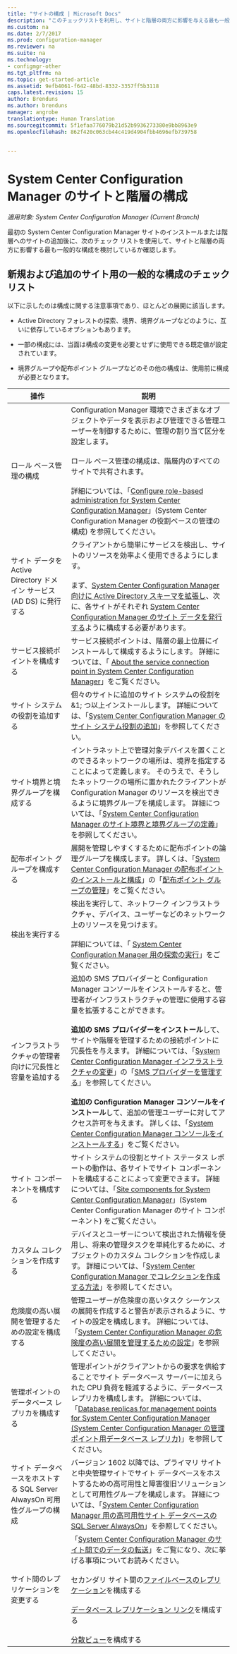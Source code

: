 ```yaml
---
title: "サイトの構成 | Microsoft Docs"
description: "このチェックリストを利用し、サイトと階層の両方に影響を与える最も一般的な構成を考慮してください。"
ms.custom: na
ms.date: 2/7/2017
ms.prod: configuration-manager
ms.reviewer: na
ms.suite: na
ms.technology:
- configmgr-other
ms.tgt_pltfrm: na
ms.topic: get-started-article
ms.assetid: 9efb4061-f642-48bd-8332-3357ff5b3118
caps.latest.revision: 15
author: Brenduns
ms.author: brenduns
manager: angrobe
translationtype: Human Translation
ms.sourcegitcommit: 5f1efaa776079b21d52b9936273380e9bb8963e9
ms.openlocfilehash: 862f420c063cb44c419d4904fbb4696efb739758


---
```

# <a name="configure-sites-and-hierarchies-for-system-center-configuration-manager"></a>System Center Configuration Manager のサイトと階層の構成

*適用対象: System Center Configuration Manager (Current Branch)*

最初の System Center Configuration Manager サイトのインストールまたは階層へのサイトの追加後に、次のチェック リストを使用して、サイトと階層の両方に影響する最も一般的な構成を検討しているか確認します。  

## <a name="checklist-of-common-configurations-for-new-and-additional-sites"></a>新規および追加のサイト用の一般的な構成のチェック リスト  
以下に示したのは構成に関する注意事項であり、ほとんどの展開に該当します。

-   Active Directory フォレストの探索、境界、境界グループなどのように、互いに依存しているオプションもあります。  

-   一部の構成には、当面は構成の変更を必要とせずに使用できる既定値が設定されています。  

-   境界グループや配布ポイント グループなどのその他の構成は、使用前に構成が必要となります。  

|操作|説明|  
|------------|-------------|  
|ロール ベース管理の構成|Configuration Manager 環境でさまざまなオブジェクトやデータを表示および管理できる管理ユーザーを制御するために、管理の割り当て区分を設定します。<br /><br /> ロール ベース管理の構成は、階層内のすべてのサイトで共有されます。   <br/><br/>詳細については、「[Configure role-based administration for System Center Configuration Manager](../../../../core/servers/deploy/configure/configure-role-based-administration.md)」(System Center Configuration Manager の役割ベースの管理の構成) を参照してください。|  
|サイト データを Active Directory ドメイン サービス (AD DS) に発行する|クライアントから簡単にサービスを検出し、サイトのリソースを効率よく使用できるようにします。<br /><br /> まず、[System Center Configuration Manager 向けに Active Directory スキーマを拡張し](../../../../core/plan-design/network/extend-the-active-directory-schema.md)、次に、各サイトがそれぞれ [System Center Configuration Manager のサイト データを発行する](../../../../core/servers/deploy/configure/publish-site-data.md)ように構成する必要があります。|  
|サービス接続ポイントを構成する|サービス接続ポイントは、階層の最上位層にインストールして構成するようにします。 詳細については、「 [About the service connection point in System Center Configuration Manager](../../../../core/servers/deploy/configure/about-the-service-connection-point.md)」をご覧ください。|  
|サイト システムの役割を追加する|個々のサイトに追加のサイト システムの役割を&1; つ以上インストールします。  詳細については、「[System Center Configuration Manager のサイト システム役割の追加](../../../../core/servers/deploy/configure/add-site-system-roles.md)」を参照してください。|  
|サイト境界と境界グループを構成する|イントラネット上で管理対象デバイスを置くことのできるネットワークの場所は、境界を指定することによって定義します。 そのうえで、そうしたネットワークの場所に置かれたクライアントが Configuration Manager のリソースを検出できるように境界グループを構成します。 詳細については、「[System Center Configuration Manager のサイト境界と境界グループの定義](../../../../core/servers/deploy/configure/define-site-boundaries-and-boundary-groups.md)」を参照してください。|  
|配布ポイント グループを構成する|展開を管理しやすくするために配布ポイントの論理グループを構成します。 詳しくは、「[System Center Configuration Manager の配布ポイントのインストールと構成](../../../../core/servers/deploy/configure/install-and-configure-distribution-points.md)」の「[配布ポイント グループの管理](../../../../core/servers/deploy/configure/install-and-configure-distribution-points.md#bkmk_manage)」をご覧ください。|  
|検出を実行する|検出を実行して、ネットワーク インフラストラクチャ、デバイス、ユーザーなどのネットワーク上のリソースを見つけます。<br /><br /> 詳細については、「 [System Center Configuration Manager 用の探索の実行](../../../../core/servers/deploy/configure/run-discovery.md)」をご覧ください。|  
|インフラストラクチャの管理者向けに冗長性と容量を追加する|追加の SMS プロバイダーと Configuration Manager コンソールをインストールすると、管理者がインフラストラクチャの管理に使用する容量を拡張することができます。<br /><br /> **追加の SMS プロバイダーをインストール**して、サイトや階層を管理するための接続ポイントに冗長性を与えます。 詳細については、「[System Center Configuration Manager インフラストラクチャの変更](../../../../core/servers/manage/modify-your-infrastructure.md)」の「[SMS プロバイダーを管理する](../../../../core/servers/manage/modify-your-infrastructure.md#BKMK_ManageSMSprovider)」を参照してください。<br /><br /> **追加の Configuration Manager コンソールをインストール**して、追加の管理ユーザーに対してアクセス許可を与えます。 詳しくは、「[System Center Configuration Manager コンソールをインストールする](../../../../core/servers/deploy/install/install-consoles.md)」をご覧ください。|  
|サイト コンポーネントを構成する|サイト システムの役割とサイト ステータス レポートの動作は、各サイトでサイト コンポーネントを構成することによって変更できます。 詳細については、「[Site components for System Center Configuration Manager](../../../../core/servers/deploy/configure/site-components.md)」(System Center Configuration Manager のサイト コンポーネント) をご覧ください。|  
|カスタム コレクションを作成する|デバイスとユーザーについて検出された情報を使用し、将来の管理タスクを単純化するために、オブジェクトのカスタム コレクションを作成します。 詳細については、「[System Center Configuration Manager でコレクションを作成する方法](../../../../core/clients/manage/collections/create-collections.md)」を参照してください。|  
|危険度の高い展開を管理するための設定を構成する|管理ユーザーが危険度の高いタスク シーケンスの展開を作成すると警告が表示されるように、サイトの設定を構成します。  詳細については、「[System Center Configuration Manager の危険度の高い展開を管理するための設定](../../../../protect/understand/settings-to-manage-high-risk-deployments.md)」を参照してください。|  
|管理ポイントのデータベース レプリカを構成する|管理ポイントがクライアントからの要求を供給することでサイト データベース サーバーに加えられた CPU 負荷を軽減するように、データベース レプリカを構成します。 詳細については、「[Database replicas for management points for System Center Configuration Manager (System Center Configuration Manager の管理ポイント用データベース レプリカ)](../../../../core/servers/deploy/configure/database-replicas-for-management-points.md)」を参照してください。|  
|サイト データベースをホストする SQL Server AlwaysOn 可用性グループの構成|バージョン 1602 以降では、プライマリ サイトと中央管理サイトでサイト データベースをホストするための高可用性と障害復旧ソリューションとして可用性グループを構成します。 詳細については、「[System Center Configuration Manager 用の高可用性サイト データベースの SQL Server AlwaysOn](../../../../core/servers/deploy/configure/sql-server-alwayson-for-a-highly-available-site-database.md)」を参照してください。|  
|サイト間のレプリケーションを変更する|「[System Center Configuration Manager のサイト間でのデータの転送](../../../../core/servers/manage/data-transfers-between-sites.md)」をご覧になり、次に挙げる事項についてお読みください。<br /><br /> セカンダリ サイト間の[ファイルベースのレプリケーション](../../../../core/servers/manage/data-transfers-between-sites.md#bkmk_fileroute)を構成する<br /><br /> [データベース レプリケーション リンク](../../../../core/servers/manage/data-transfers-between-sites.md#bkmk_Dblinks)を構成する<br /><br /> [分散ビュー](../../../../core/servers/manage/data-transfers-between-sites.md#bkmk_distviews)を構成する|  



<!--HONumber=Feb17_HO2-->


